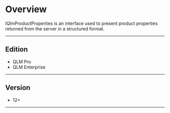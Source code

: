 # Overview

IQlmProductProperties is an interface used to present product properties returned from the server in a structured format.

***

## Edition

* QLM Pro
* QLM Enterprise

***

## Version

* 12+

***
